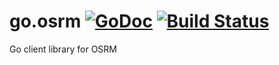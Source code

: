 # go.osrm [![GoDoc](https://godoc.org/github.com/gojuno/go.osrm?status.svg)](http://godoc.org/github.com/gojuno/go.osrm) [![Build Status](https://travis-ci.org/gojuno/go.osrm.svg?branch=master)](https://travis-ci.org/gojuno/go.osrm)

Go client library for OSRM
